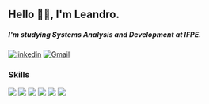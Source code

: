 ## Hello 🖐🏻, I'm Leandro.
##### I'm studying Systems Analysis and Development at IFPE.

[![linkedin](https://img.shields.io/badge/LinkedIn-070808?style=for-the-badge&logo=linkedin&logoColor=0077B5&color=070808)](https://www.linkedin.com/in/leandrosilvaz/) 
[![Gmail](https://img.shields.io/badge/Gmail-D14836?style=for-the-badge&logo=gmail&color=070808)](mailto:leandrosilvazw25@gmail.com.com)

### Skills

![](https://img.shields.io/badge/JavaScript-070808?style=for-the-badge&logo=javascript&logoColor=F7DF1E)
![](https://img.shields.io/badge/python-070808?style=for-the-badge&logo=python)
![](https://img.shields.io/badge/HTML5-E34F26?style=for-the-badge&logo=html5&color=070808)
![](https://img.shields.io/badge/CSS3-070808?style=for-the-badge&logo=css3&logoColor=1572B6)
![](https://img.shields.io/badge/-boostrap-070808?style=for-the-badge&logo=bootstrap&labelColor=070808)
![](https://img.shields.io/badge/Sass-000?style=for-the-badge&logo=sass)
